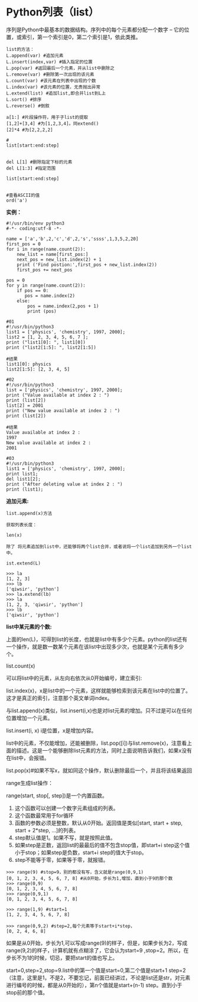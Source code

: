 # Python列表（list）

序列是Python中最基本的数据结构。序列中的每个元素都分配一个数字 – 它的位置，或索引，第一个索引是0，第二个索引是1，依此类推。

```
list的方法：
L.append(var) #追加元素
L.insert(index,var) #插入指定的位置
L.pop(var) #返回最后一个元素，并从list中删除之
L.remove(var) #删除第一次出现的该元素
L.count(var) #该元素在列表中出现的个数
L.index(var) #该元素的位置，无责抛出异常
L.extend(list) #追加list,即合并list到L上
L.sort() #排序
L.reverse() #倒叙

a[1:] #片段操作符，用于子list的提取
[1,2]+[3,4] #为[1,2,3,4]。同extend()
[2]*4 #为[2,2,2,2]

#
list[start:end:step]


del L[1] #删除指定下标的元素
del L[1:3] #指定范围

list[start:end:step]


#查看ASCII的值
ord('a')
```

**实例：**

```
#!/usr/bin/env python3
#-*- coding:utf-8 -*-

name = ['a','b',2,'c','d',2,'s','ssss',1,3,5,2,20]
first_pos = 0
for i in range(name.count(2)):
    new_list = name[first_pos:]
    next_pos = new_list.index(2) + 1
    print ('Find postion:',first_pos + new_list.index(2))
    first_pos += next_pos

pos = 0
for y in range(name.count(2)):
    if pos == 0:
       pos = name.index(2)
    else:
        pos = name.index(2,pos + 1)
        print (pos)
```

```
#01
#!/usr/bin/python3
list1 = ['physics', 'chemistry', 1997, 2000];
list2 = [1, 2, 3, 4, 5, 6, 7 ];
print ("list1[0]: ", list1[0])
print ("list2[1:5]: ", list2[1:5])

#结果
list1[0]: physics
list2[1:5]: [2, 3, 4, 5]

#02
#!/usr/bin/python3
list = ['physics', 'chemistry', 1997, 2000];
print ("Value available at index 2 : ")
print (list[2])
list[2] = 2001
print ("New value available at index 2 : ")
print (list[2])

#结果
Value available at index 2 :
1997
New value available at index 2 :
2001

#03
#!/usr/bin/python3
list1 = ['physics', 'chemistry', 1997, 2000];
print list1;
del list1[2];
print ("After deleting value at index 2 : ")
print (list1);
```

**追加元素:**

```
list.append(x)方法

获取列表长度：

len(x)

除了 将元素追加到list中，还能够将两个list合并，或者说将一个list追加到另外一个list中。

ist.extend(L)
```

```
>>> la
[1, 2, 3]
>>> lb
['qiwsir', 'python']
>>> la.extend(lb)
>>> la
[1, 2, 3, 'qiwsir', 'python']
>>> lb
['qiwsir', 'python']
```

**list中某元素的个数:**

上面的len\(L\)，可得到list的长度，也就是list中有多少个元素。python的list还有一个操作，就是数一数某个元素在该list中出现多少次，也就是某个元素有多少个。

list.count\(x\)

可以将list中的元素，从左向右依次从0开始编号，建立索引:

list.index\(x\)，x是list中的一个元素，这样就能够检索到该元素在list中的位置了。这才是真正的索引，注意那个英文单词index。

与list.append\(x\)类似，list.insert\(i,x\)也是对list元素的增加。只不过是可以在任何位置增加一个元素。

list.insert\(i, x\) i是位置，x是增加内容。

list中的元素，不仅能增加，还能被删除，list.pop\(\[i\]\)与list.remove\(x\)，注意看上面的描述。这是一个能够删除list元素的方法，同时上面说明告诉我们，如果x没有在list中，会报错。

list.pop\(x\)\#如果不写x，就如同这个操作，默认删除最后一个，并且将该结果返回

range生成list操作：

range\(start, stop\[, step\]\)是一个内置函数。

1. 这个函数可以创建一个数字元素组成的列表。
2. 这个函数最常用于for循环
3. 函数的参数必须是整数，默认从0开始。返回值是类似\[start, start + step, start + 2\*step, ...\]的列表。
4. step默认值是1。如果不写，就是按照此值。
5. 如果step是正数，返回list的最最后的值不包含stop值，即start+i step这个值小于stop；如果step是负数，start+i step的值大于stop。
6. step不能等于零，如果等于零，就报错。

```
>>> range(9) #stop=9，别的都没有写，含义就是range(0,9,1)
[0, 1, 2, 3, 4, 5, 6, 7, 8] #从0开始，步长为1,增加，直到小于9的那个数
>>> range(0,9)
[0, 1, 2, 3, 4, 5, 6, 7, 8]
>>> range(0,9,1)
[0, 1, 2, 3, 4, 5, 6, 7, 8]

>>> range(1,9) #start=1
[1, 2, 3, 4, 5, 6, 7, 8]

>>> range(0,9,2) #step=2,每个元素等于start+i*step，
[0, 2, 4, 6, 8]
```

如果是从0开始，步长为1,可以写成range\(9\)的样子，但是，如果步长为2，写成range\(9,2\)的样子，计算机就有点糊涂了，它会认为start=9 ,stop=2。所以，在步长不为1的时候，切忌，要把start的值也写上。

start=0,step=2,stop=9.list中的第一个值是start=0,第二个值是start+1 step=2（注意，这里是1，不是2，不要忘记，前面已经讲过，不论是list还是str，对元素进行编号的时候，都是从0开始的），第n个值就是start+\(n-1\) step。直到小于stop前的那个值。







